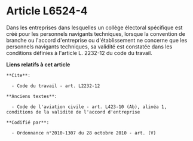 # Article L6524-4

Dans les entreprises dans lesquelles un collège électoral spécifique est créé pour les personnels navigants techniques,
lorsque la convention de branche ou l'accord d'entreprise ou d'établissement ne concerne que les personnels navigants
techniques, sa validité est constatée dans les conditions définies à l'article L. 2232-12 du code du travail.

**Liens relatifs à cet article**

	**Cite**:

	  - Code du travail - art. L2232-12

	**Anciens textes**:

	  - Code de l'aviation civile - art. L423-10 (Ab), alinéa 1, conditions de la validité de l'accord d'entreprise

	**Codifié par**:

	  - Ordonnance n°2010-1307 du 28 octobre 2010 - art. (V)
